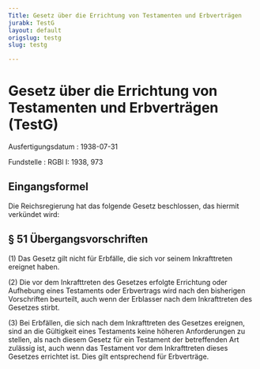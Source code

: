 ```yaml
---
Title: Gesetz über die Errichtung von Testamenten und Erbverträgen
jurabk: TestG
layout: default
origslug: testg
slug: testg

---
```


# Gesetz über die Errichtung von Testamenten und Erbverträgen (TestG)

Ausfertigungsdatum
:   1938-07-31

Fundstelle
:   RGBl I: 1938, 973



## Eingangsformel

Die Reichsregierung hat das folgende Gesetz beschlossen, das hiermit
verkündet wird:


## § 51 Übergangsvorschriften

(1) Das Gesetz gilt nicht für Erbfälle, die sich vor seinem
Inkrafttreten ereignet haben.

(2) Die vor dem Inkrafttreten des Gesetzes erfolgte Errichtung oder
Aufhebung eines Testaments oder Erbvertrags wird nach den bisherigen
Vorschriften beurteilt, auch wenn der Erblasser nach dem Inkrafttreten
des Gesetzes stirbt.

(3) Bei Erbfällen, die sich nach dem Inkrafttreten des Gesetzes
ereignen, sind an die Gültigkeit eines Testaments keine höheren
Anforderungen zu stellen, als nach diesem Gesetz für ein Testament der
betreffenden Art zulässig ist, auch wenn das Testament vor dem
Inkrafttreten dieses Gesetzes errichtet ist. Dies gilt entsprechend
für Erbverträge.

